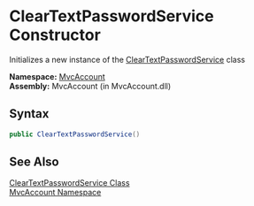 ClearTextPasswordService Constructor
====================================
Initializes a new instance of the [ClearTextPasswordService][1] class

**Namespace:** [MvcAccount][2]  
**Assembly:** MvcAccount (in MvcAccount.dll)

Syntax
------

```csharp
public ClearTextPasswordService()
```


See Also
--------
[ClearTextPasswordService Class][1]  
[MvcAccount Namespace][2]  

[1]: README.md
[2]: ../README.md